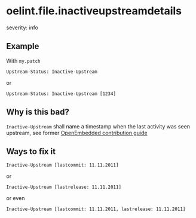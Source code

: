 # oelint.file.inactiveupstreamdetails

severity: info

## Example

With `my.patch`

```
Upstream-Status: Inactive-Upstream
```

or 

```
Upstream-Status: Inactive-Upstream [1234]
```

## Why is this bad?

``Inactive-Upstream`` shall name a timestamp when the last activity was seen upstream,
see former [OpenEmbedded contribution guide](https://www.openembedded.org/index.php?title=Commit_Patch_Message_Guidelines&oldid=10935)

## Ways to fix it

```
Inactive-Upstream [lastcommit: 11.11.2011]
```

or

```
Inactive-Upstream [lastrelease: 11.11.2011]
```

or even

```
Inactive-Upstream [lastcommit: 11.11.2011, lastrelease: 11.11.2011]
```
